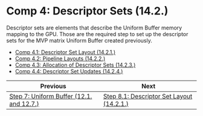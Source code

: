 # **Comp 4: Descriptor Sets (14.2.)**

Descriptor sets are elements that describe the Uniform Buffer memory mapping to the GPU. Those are the required step to set up the descriptor sets for the MVP matrix Uniform Buffer created previously.
 - [Comp 4.1: Descriptor Set Layout (14.2.1.)](descriptor_set_layout.md)
 - [Comp 4.2: Pipeline Layouts (14.2.2.)](pipeline_layouts.md)
 - [Comp 4.3: Allocation of Descriptor Sets (14.2.3.)](allocation_of_descriptor_sets.md)
 - [Comp 4.4: Descriptor Set Updates (14.2.4.)](descriptor_set_updates.md)


| Previous | Next |
|---|---|
| [Step 7: Uniform Buffer (12.1. and 12.7.)](uniform_buffer.md) | [Step 8.1: Descriptor Set Layout (14.2.1.)](descriptor_set_layout.md) |